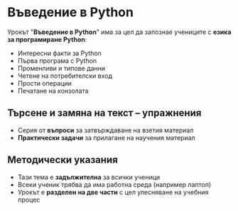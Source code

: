 # Въведение в Python 

Урокът "**Въведение в Python**" има за цел да запознае учениците с **езика за програмиране Python**:
 - ͏Интересни факти за ͏Python
 - Първа програма с Python
 - Променливи и типове данни
 - Четене на потребителски вход
 - Прости операции
 - ͏Печатане на конзолата

## Търсене и замяна на текст – упражнения
  - Серия от **въпроси** за затвърждаване на взетия материал
  - **Практически задачи** за прилагане на научения материал

## Методически указания
  - Тази тема е **задължителна** за всички ученици
  - Всеки ученик трябва да има работна среда (например лаптоп)
  - Урокът е **разделен на две части** с цел улесняване на учебния процес

